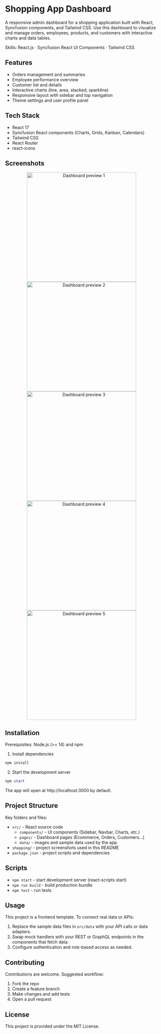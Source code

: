 # Shopping App Dashboard

A responsive admin dashboard for a shopping application built with React, Syncfusion components, and Tailwind CSS. Use this dashboard to visualize and manage orders, employees, products, and customers with interactive charts and data tables.


Skills: React.js · Syncfusion React UI Components · Tailwind CSS

## Features

- Orders management and summaries
- Employee performance overview
- Customer list and details
- Interactive charts (line, area, stacked, sparkline)
- Responsive layout with sidebar and top navigation
- Theme settings and user profile panel

## Tech Stack

- React 17
- Syncfusion React components (Charts, Grids, Kanban, Calendars)
- Tailwind CSS
- React Router
- react-icons

## Screenshots

<div align="center">
  <img src="./shopping/Capture d'écran 2025-04-29 113233.png" width="360" alt="Dashboard preview 1" />
  <img src="./shopping/Capture d'écran 2025-04-29 113346.png" width="360" alt="Dashboard preview 2" />
  <img src="./shopping/Capture d'écran 2025-04-29 113333.png" width="360" alt="Dashboard preview 3" />
  <img src="./shopping/Capture d'écran 2025-04-29 113350.png" width="360" alt="Dashboard preview 4" />
  <img src="./shopping/Capture d'écran 2025-04-29 113412.png" width="360" alt="Dashboard preview 5" />
</div>

## Installation

Prerequisites: Node.js (>= 14) and npm

1. Install dependencies

```powershell
npm install
```

2. Start the development server

```powershell
npm start
```

The app will open at http://localhost:3000 by default.

## Project Structure

Key folders and files:

- `src/` - React source code
  - `components/` - UI components (Sidebar, Navbar, Charts, etc.)
  - `pages/` - Dashboard pages (Ecommerce, Orders, Customers...)
  - `data/` - images and sample data used by the app
- `shopping/` - project screenshots used in this README
- `package.json` - project scripts and dependencies

## Scripts

- `npm start` - start development server (react-scripts start)
- `npm run build` - build production bundle
- `npm test` - run tests

## Usage

This project is a frontend template. To connect real data or APIs:

1. Replace the sample data files in `src/data` with your API calls or data adapters.
2. Swap mock handlers with your REST or GraphQL endpoints in the components that fetch data.
3. Configure authentication and role-based access as needed.

## Contributing

Contributions are welcome. Suggested workflow:

1. Fork the repo
2. Create a feature branch
3. Make changes and add tests
4. Open a pull request

## License

This project is provided under the MIT License.
